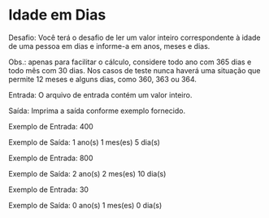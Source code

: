 # Idade em Dias

Desafio:
Você terá o desafio de ler um valor inteiro correspondente à idade de uma pessoa em dias e informe-a em anos, meses e dias.

Obs.: apenas para facilitar o cálculo, considere todo ano com 365 dias e todo mês com 30 dias. Nos casos de teste nunca haverá uma situação que permite 12 meses e alguns dias, como 360, 363 ou 364. 

Entrada:
O arquivo de entrada contém um valor inteiro.

Saída:
Imprima a saída conforme exemplo fornecido.

 
Exemplo de Entrada:
400

Exemplo de Saída:
1 ano(s)
1 mes(es)
5 dia(s)

Exemplo de Entrada:
800

Exemplo de Saída:
2 ano(s)
2 mes(es)
10 dia(s)

Exemplo de Entrada:
30

Exemplo de Saída:
0 ano(s)
1 mes(es)
0 dia(s)

